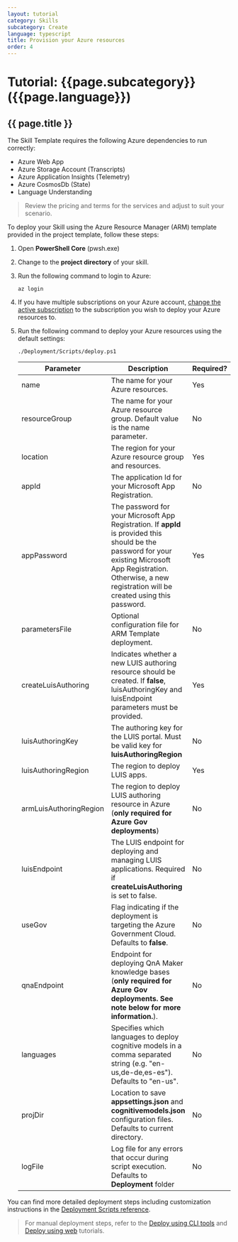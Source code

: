 ```yaml
---
layout: tutorial
category: Skills
subcategory: Create
language: typescript
title: Provision your Azure resources
order: 4
---
```


# Tutorial: {{page.subcategory}} ({{page.language}})

## {{ page.title }}

The Skill Template requires the following Azure dependencies to run correctly:

- Azure Web App
- Azure Storage Account (Transcripts)
- Azure Application Insights (Telemetry)
- Azure CosmosDb (State)
- Language Understanding

> Review the pricing and terms for the services and adjust to suit your scenario.

To deploy your Skill using the Azure Resource Manager (ARM) template provided in the project template, follow these steps:

1. Open **PowerShell Core** (pwsh.exe)
1. Change to the **project directory** of your skill.
1. Run the following command to login to Azure:
    ```shell
    az login
    ```
1. If you have multiple subscriptions on your Azure account, [change the active subscription](https://docs.microsoft.com/en-us/cli/azure/manage-azure-subscriptions-azure-cli?view=azure-cli-latest#change-the-active-subscription) to the subscription you wish to deploy your Azure resources to.

1. Run the following command to deploy your Azure resources using the default settings:

    ```shell
    ./Deployment/Scripts/deploy.ps1
    ```
    
    | Parameter | Description | Required? |
    | --------- | ----------- | --------- |
    | name | The name for your Azure resources. | Yes |
    | resourceGroup | The name for your Azure resource group. Default value is the name parameter. | No
    | location | The region for your Azure resource group and resources. | Yes |
    | appId | The application Id for your Microsoft App Registration. | No |
    | appPassword | The password for your Microsoft App Registration. If **appId** is provided this should be the password for your existing Microsoft App Registration. Otherwise, a new registration will be created using this password. | Yes |
    | parametersFile | Optional configuration file for ARM Template deployment. | No |
    | createLuisAuthoring | Indicates whether a new LUIS authoring resource should be created. If **false**, luisAuthoringKey and luisEndpoint parameters must be provided. | Yes |
    | luisAuthoringKey | The authoring key for the LUIS portal. Must be valid key for **luisAuthoringRegion**| No |
    | luisAuthoringRegion | The region to deploy LUIS apps. | Yes |
    | armLuisAuthoringRegion | The region to deploy LUIS authoring resource in Azure (**only required for Azure Gov deployments**) | No |
    | luisEndpoint | The LUIS endpoint for deploying and managing LUIS applications. Required if **createLuisAuthoring** is set to false. | No |
    | useGov | Flag indicating if the deployment is targeting the Azure Government Cloud. Defaults to **false**.| No |
    | qnaEndpoint | Endpoint for deploying QnA Maker knowledge bases (**only required for Azure Gov deployments. See note below for more information.**). | No |
    | languages | Specifies which languages to deploy cognitive models in a comma separated string (e.g. "en-us,de-de,es-es"). Defaults to "en-us". | No |
    | projDir | Location to save **appsettings.json** and **cognitivemodels.json** configuration files. Defaults to current directory. | No |
    | logFile | Log file for any errors that occur during script execution. Defaults to **Deployment** folder | No |

You can find more detailed deployment steps including customization instructions in the [Deployment Scripts reference]({{site.baseurl}}/virtual-assistant/handbook/deployment-scripts/). 

> For manual deployment steps, refer to the [Deploy using CLI tools]({{site.baseurl}}/virtual-assistant/tutorials/deploy-assistant/cli/1-intro/) and [Deploy using web]({{site.baseurl}}/virtual-assistant/tutorials/deploy-assistant/web/1-intro/) tutorials.
